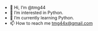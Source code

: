 - 👋 Hi, I’m @tmg44
- 👀 I’m interested in Python.
- 🌱 I’m currently learning Python.
- 📫 How to reach me tmg44x@gmail.com

<!---
tmg44/tmg44 is a ✨ special ✨ repository because its `README.md` (this file) appears on your GitHub profile.
You can click the Preview link to take a look at your changes.
--->
